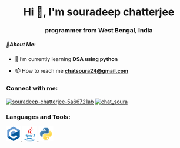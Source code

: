 <h1 align="center">Hi 👋, I'm souradeep chatterjee</h1>
<h3 align="center">programmer from West Bengal, India</h3>
<h5 align="left">🚀About Me:</h5>

- 🌱 I’m currently learning **DSA using python**

- 📫 How to reach me **chatsoura24@gmail.com**

<h3 align="left">Connect with me:</h3>
<p align="left">
<a href="https://linkedin.com/in/souradeep-chatterjee-5a66721ab" target="blank"><img align="center" src="https://raw.githubusercontent.com/rahuldkjain/github-profile-readme-generator/master/src/images/icons/Social/linked-in-alt.svg" alt="souradeep-chatterjee-5a66721ab" height="30" width="40" /></a>
<a href="https://instagram.com/chat_soura" target="blank"><img align="center" src="https://raw.githubusercontent.com/rahuldkjain/github-profile-readme-generator/master/src/images/icons/Social/instagram.svg" alt="chat_soura" height="30" width="40" /></a>
</p>

<h3 align="left">Languages and Tools:</h3>
<p align="left"> <a href="https://www.cprogramming.com/" target="_blank" rel="noreferrer"> <img src="https://raw.githubusercontent.com/devicons/devicon/master/icons/c/c-original.svg" alt="c" width="40" height="40"/> </a> <a href="https://www.java.com" target="_blank" rel="noreferrer"> <img src="https://raw.githubusercontent.com/devicons/devicon/master/icons/java/java-original.svg" alt="java" width="40" height="40"/> </a> <a href="https://www.python.org" target="_blank" rel="noreferrer"> <img src="https://raw.githubusercontent.com/devicons/devicon/master/icons/python/python-original.svg" alt="python" width="40" height="40"/> </a> </p>
